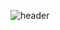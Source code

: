 ![header](https://capsule-render.vercel.app/api?type=Waving&color=FFAEC9&height=260&animation=twinkling&text=welcome&desc=Luvcong's%20GitHub%20Profile%20♥&fontColor=FFFFFF&fontSize=80&fontAlignY=35&descAlignY=55)

<!--
**Luvcong/Luvcong** is a ✨ _special_ ✨ repository because its `README.md` (this file) appears on your GitHub profile.

Here are some ideas to get you started:

- 🔭 I’m currently working on ...
- 🌱 I’m currently learning ...
- 👯 I’m looking to collaborate on ...
- 🤔 I’m looking for help with ...
- 💬 Ask me about ...
- 📫 How to reach me: ...
- 😄 Pronouns: ...
- ⚡ Fun fact: ...


![Hits](https://hits.seeyoufarm.com/api/count/incr/badge.svg?url=https%3A%2F%2Fgithub.com%2FLuvcong&count_bg=%23FDBFD4&title_bg=%23BFAEFF&icon=&icon_color=%23E7E7E7&title=hits&edge_flat=false)



-->
